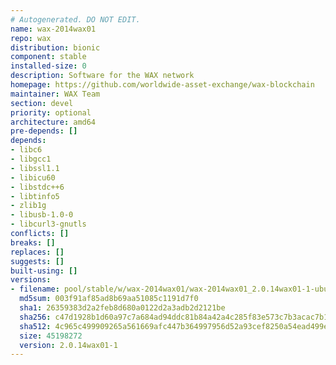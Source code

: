 ```yaml
---
# Autogenerated. DO NOT EDIT.
name: wax-2014wax01
repo: wax
distribution: bionic
component: stable
installed-size: 0
description: Software for the WAX network
homepage: https://github.com/worldwide-asset-exchange/wax-blockchain
maintainer: WAX Team
section: devel
priority: optional
architecture: amd64
pre-depends: []
depends:
- libc6
- libgcc1
- libssl1.1
- libicu60
- libstdc++6
- libtinfo5
- zlib1g
- libusb-1.0-0
- libcurl3-gnutls
conflicts: []
breaks: []
replaces: []
suggests: []
built-using: []
versions:
- filename: pool/stable/w/wax-2014wax01/wax-2014wax01_2.0.14wax01-1-ubuntu-18.04_amd64.deb
  md5sum: 003f91af85ad8b69aa51085c1191d7f0
  sha1: 26359383d2a2feb8d680a0122d2a3adb2d2121be
  sha256: c47d1928b1d60a97c7a684ad94ddc81b84a42a4c285f83e573c7b3acac7b1b37
  sha512: 4c965c499909265a561669afc447b364997956d52a93cef8250a54ead499e7f003f83c5ce8ea8aa0e49abb15a2ad04332489c5df6d3d5fb19cd7630d067516c1
  size: 45198272
  version: 2.0.14wax01-1
---
```

